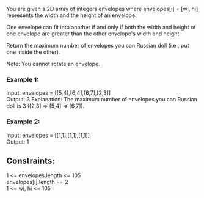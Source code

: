 You are given a 2D array of integers envelopes where envelopes[i] = [wi, hi] represents the width and the height of an envelope.  

One envelope can fit into another if and only if both the width and height of one envelope are greater than the other envelope's width and height.

Return the maximum number of envelopes you can Russian doll (i.e., put one inside the other).  
 
Note: You cannot rotate an envelope.  
 
 

### Example 1:  

Input: envelopes = [[5,4],[6,4],[6,7],[2,3]]  
Output: 3
Explanation: The maximum number of envelopes you can Russian doll is 3 ([2,3] => [5,4] => [6,7]).  
### Example 2:  

Input: envelopes = [[1,1],[1,1],[1,1]]  
Output: 1  
 

## Constraints:  

1 <= envelopes.length <= 105  
envelopes[i].length == 2  
1 <= wi, hi <= 105  
